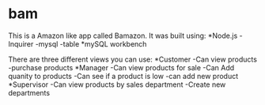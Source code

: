 # bam
This is a Amazon like app called Bamazon. It was built using: 
  *Node.js 
    -Inquirer
    -mysql
    -table
  *mySQL workbench
  
There are three different views you can use:
  *Customer
    -Can view products
    -purchase products
  *Manager
    -Can view products for sale
    -Can Add quanity to products
    -Can see if a product is low
    -can add new product
  *Supervisor
    -Can view products by sales department
    -Create new departments
